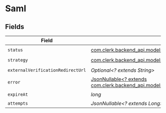 # Saml


## Fields

| Field                                                                                                                             | Type                                                                                                                              | Required                                                                                                                          | Description                                                                                                                       |
| --------------------------------------------------------------------------------------------------------------------------------- | --------------------------------------------------------------------------------------------------------------------------------- | --------------------------------------------------------------------------------------------------------------------------------- | --------------------------------------------------------------------------------------------------------------------------------- |
| `status`                                                                                                                          | [com.clerk.backend_api.models.components.SAMLVerificationStatus](../../models/components/SAMLVerificationStatus.md)               | :heavy_check_mark:                                                                                                                | N/A                                                                                                                               |
| `strategy`                                                                                                                        | [com.clerk.backend_api.models.components.SAMLVerificationStrategy](../../models/components/SAMLVerificationStrategy.md)           | :heavy_check_mark:                                                                                                                | N/A                                                                                                                               |
| `externalVerificationRedirectUrl`                                                                                                 | *Optional<? extends String>*                                                                                                      | :heavy_check_mark:                                                                                                                | N/A                                                                                                                               |
| `error`                                                                                                                           | [JsonNullable<? extends com.clerk.backend_api.models.components.VerificationError>](../../models/components/VerificationError.md) | :heavy_minus_sign:                                                                                                                | N/A                                                                                                                               |
| `expireAt`                                                                                                                        | *long*                                                                                                                            | :heavy_check_mark:                                                                                                                | N/A                                                                                                                               |
| `attempts`                                                                                                                        | *JsonNullable<? extends Long>*                                                                                                    | :heavy_minus_sign:                                                                                                                | N/A                                                                                                                               |